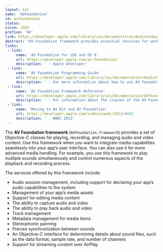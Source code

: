 ```yaml
---
layout: kit
name: 'AVFoundation'
id: avfoundation
status:
since: iOS2
prefixe: 'AV'
link: https://developer.apple.com/library/ios/documentation/AudioVideo/Conceptual/AVFoundationPG/Articles/00_Introduction.html
abstract: "AV Foundation framework provides essential services for working with time-based audiovisual media on iOS and OS X. Through a modern Objective-C interface, you can easily play, capture, edit, or encode media formats such as QuickTime movies and MPEG-4 files."
links:
 - link:
     name: 'AV Foundation for iOS and OS X'
     url: https://developer.apple.com/av-foundation/
     description: ' - Apple Developer'
 - link:
     name: 'AV Foundation Programming Guide'
     url: https://developer.apple.com/library/ios/documentation/AudioVideo/Conceptual/AVFoundationPG/Articles/00_Introduction.html
     description: ' - For more information about how to use AV Foundation'
 - link:
     name: 'AV Foundation Framework Reference'
     url: https://developer.apple.com/library/ios/documentation/AVFoundation/Reference/AVFoundationFramework/index.html
     description: ' - For information about the classes of the AV Foundation framework'
 - link:
     name: 'Moving to AV Kit and AV Foundation'
     url: https://developer.apple.com/videos/wwdc/2013/#606
     description: ' - WWDC 2013'
---
```


The **AV Foundation framework** (`AVFoundation.framework`) provides a set of Objective-C classes for playing, recording, and managing audio and video content. Use this framework when you want to integrate media capabilities seamlessly into your app’s user interface. You can also use it for more advanced media handling. For example, you use this framework to play multiple sounds simultaneously and control numerous aspects of the playback and recording process.

The services offered by this framework include:

* Audio session management, including support for declaring your app’s audio capabilities to the system
* Management of your app’s media assets
* Support for editing media content
* The ability to capture audio and video
* The ability to play back audio and video
* Track management
* Metadata management for media items
* Stereophonic panning
* Precise synchronization between sounds
* An Objective-C interface for determining details about sound files, such as the data format, sample rate, and number of channels
* Support for streaming content over AirPlay
